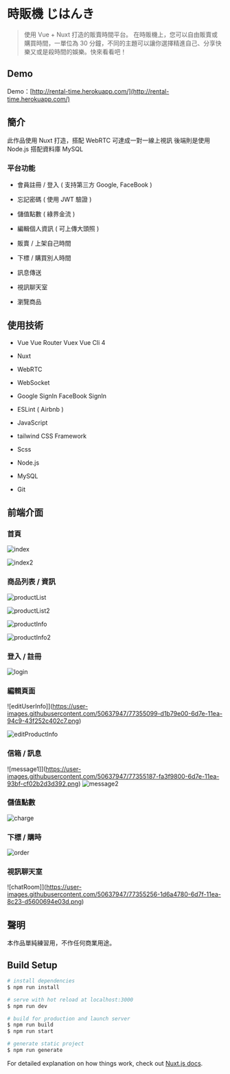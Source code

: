 # 時販機 じはんき

> 使用 Vue + Nuxt 打造的販賣時間平台。
  在時販機上，您可以自由販賣或購買時間，一單位為 30 分鐘，不同的主題可以讓你選擇精進自己、分享快樂又或是殺時間的娛樂。快來看看吧！

## Demo

Demo：[http://rental-time.herokuapp.com/](http://rental-time.herokuapp.com/)


## 簡介

此作品使用 Nuxt 打造，搭配 WebRTC 可達成一對一線上視訊
後端則是使用 Node.js 搭配資料庫 MySQL

### 平台功能

* 會員註冊 / 登入 ( 支持第三方 Google, FaceBook )

* 忘記密碼 ( 使用 JWT 驗證 )

* 儲值點數 ( 綠界金流 )

* 編輯個人資訊 ( 可上傳大頭照 )

* 販賣 / 上架自己時間

* 下標 / 購買別人時間

* 訊息傳送

* 視訊聊天室

* 瀏覽商品

## 使用技術

* Vue
  Vue Router
  Vuex
  Vue Cli 4

* Nuxt

* WebRTC

* WebSocket

* Google SignIn
  FaceBook SignIn

* ESLint ( Airbnb )

* JavaScript

* tailwind CSS Framework

* Scss

* Node.js

* MySQL

* Git

## 前端介面

### 首頁

![index](https://user-images.githubusercontent.com/50637947/77354801-5ce46400-6d7e-11ea-89c0-48dae09d1f5d.png)

![index2](https://user-images.githubusercontent.com/50637947/77354806-5fdf5480-6d7e-11ea-9317-37940b635721.png)

### 商品列表 / 資訊

![productList](https://user-images.githubusercontent.com/50637947/77354852-75547e80-6d7e-11ea-8116-73ffd6634f45.png)

![productList2](https://user-images.githubusercontent.com/50637947/77354856-77b6d880-6d7e-11ea-9692-b286a08d03c6.png)

![productInfo](https://user-images.githubusercontent.com/50637947/77354876-7dacb980-6d7e-11ea-8da7-ca967cfbd158.png)

![productInfo2](https://user-images.githubusercontent.com/50637947/77354881-7f767d00-6d7e-11ea-9836-d80d660ceee8.png)

### 登入 / 註冊

![login](https://user-images.githubusercontent.com/50637947/77354975-ab91fe00-6d7e-11ea-9bd9-de8fe16a24fd.png)

### 編輯頁面

![editUserInfo]](https://user-images.githubusercontent.com/50637947/77355099-d1b79e00-6d7e-11ea-94c9-43f252c402c7.png)

![editProductInfo](https://user-images.githubusercontent.com/50637947/77355109-d419f800-6d7e-11ea-8dbf-7a573c21f114.png)

### 信箱 / 訊息

![message1]](https://user-images.githubusercontent.com/50637947/77355187-fa3f9800-6d7e-11ea-93bf-cf02b2d3d392.png)
![message2](https://user-images.githubusercontent.com/50637947/77355189-fca1f200-6d7e-11ea-8962-4125aeebf21b.png)

### 儲值點數

![charge](https://user-images.githubusercontent.com/50637947/77354980-adf45800-6d7e-11ea-86bb-33208383f96c.png)

### 下標 / 購時

![order](https://user-images.githubusercontent.com/50637947/77355249-19d6c080-6d7f-11ea-81a4-4950607a62b5.png)

### 視訊聊天室

![chatRoom]](https://user-images.githubusercontent.com/50637947/77355256-1d6a4780-6d7f-11ea-8c23-d5600694e03d.png)


## 聲明
本作品單純練習用，不作任何商業用途。

## Build Setup

```bash
# install dependencies
$ npm run install

# serve with hot reload at localhost:3000
$ npm run dev

# build for production and launch server
$ npm run build
$ npm run start

# generate static project
$ npm run generate
```

For detailed explanation on how things work, check out [Nuxt.js docs](https://nuxtjs.org).
